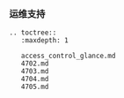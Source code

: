 ### 运维支持

```eval_rst
.. toctree::
   :maxdepth: 1

   access_control_glance.md
   4702.md
   4703.md
   4704.md
   4705.md
```
   
  